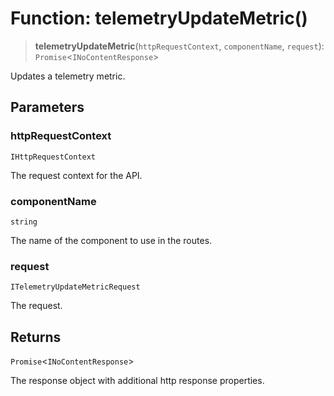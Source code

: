 # Function: telemetryUpdateMetric()

> **telemetryUpdateMetric**(`httpRequestContext`, `componentName`, `request`): `Promise`\<`INoContentResponse`\>

Updates a telemetry metric.

## Parameters

### httpRequestContext

`IHttpRequestContext`

The request context for the API.

### componentName

`string`

The name of the component to use in the routes.

### request

`ITelemetryUpdateMetricRequest`

The request.

## Returns

`Promise`\<`INoContentResponse`\>

The response object with additional http response properties.
